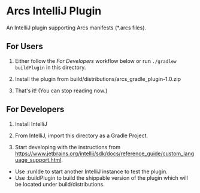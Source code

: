 # Arcs IntelliJ Plugin

An IntelliJ plugin supporting Arcs manifests (*.arcs files).

## For Users

1) Either follow the _For Developers_ workflow below or run `./gradlew buildPlugin` in this directory.

2) Install the plugin from build/distributions/arcs_gradle_plugin-1.0.zip

3) That's it! (You can stop reading now.)

## For Developers

1) Install IntelliJ

2) From IntelliJ, import this directory as a Gradle Project.

3) Start developing with the instructions from https://www.jetbrains.org/intellij/sdk/docs/reference_guide/custom_language_support.html.

- Use :runIde to start another IntelliJ instance to test the plugin.
- Use :buildPlugin to build the shippable version of the plugin which will be 
  located under build/distributions.



